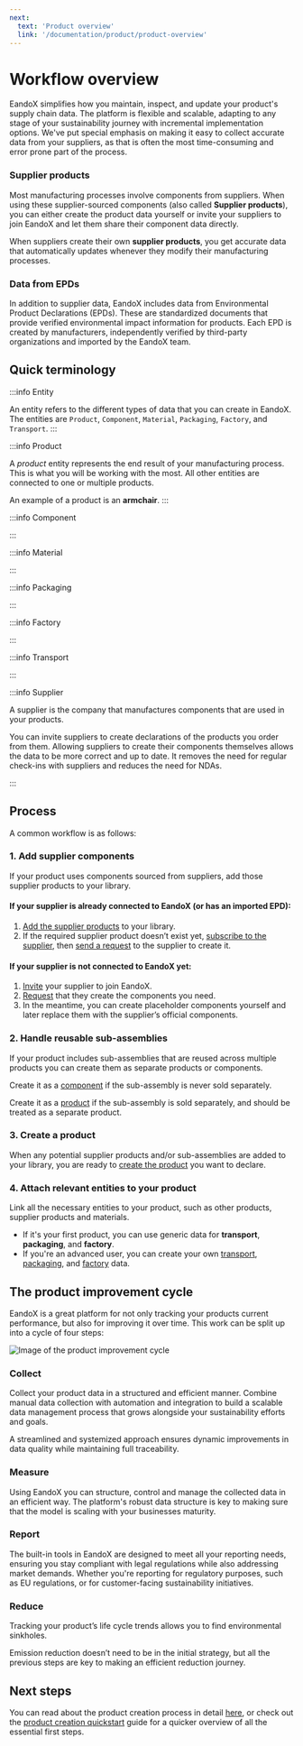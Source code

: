 ```yaml
---
next:
  text: 'Product overview'
  link: '/documentation/product/product-overview'
---
```


# Workflow overview

EandoX simplifies how you maintain, inspect, and update your product's supply chain data. The platform is flexible and scalable, adapting to any stage of your sustainability journey with incremental implementation options. We've put special emphasis on making it easy to collect accurate data from your suppliers, as that is often the most time-consuming and error prone part of the process.

### Supplier products

Most manufacturing processes involve components from suppliers. When using these supplier-sourced components (also called **Supplier products**), you can either create the product data yourself or invite your suppliers to join EandoX and let them share their component data directly.

When suppliers create their own **supplier products**, you get accurate data that automatically updates whenever they modify their manufacturing processes.

### Data from EPDs

In addition to supplier data, EandoX includes data from Environmental Product Declarations (EPDs). These are standardized documents that provide verified environmental impact information for products. Each EPD is created by manufacturers, independently verified by third-party organizations and imported by the EandoX team.

## Quick terminology

:::info Entity

An entity refers to the different types of data that you can create in EandoX. The entities are `Product`, `Component`, `Material`, `Packaging`, `Factory`, and `Transport`.
:::

:::info Product

A _product_ entity represents the end result of your manufacturing process. This is what you will be working with the most. All other entities are connected to one or multiple products.

An example of a product is an **armchair**.
:::

:::info Component

<!--@include: ../__partials/component-explanation.md -->

:::

:::info Material

<!--@include: ../__partials/material-explanation.md -->

:::

:::info Packaging

<!--@include: ../__partials/packaging-explanation.md -->

:::

:::info Factory

<!--@include: ../__partials/factory-explanation.md -->

:::

:::info Transport

<!--@include: ../__partials/transport-explanation.md -->

:::

:::info Supplier

A supplier is the company that manufactures components that are used in your products.

You can invite suppliers to create declarations of the products you order from them. Allowing suppliers to create their components themselves allows the data to be more correct and up to date. It removes the need for regular check-ins with suppliers and reduces the need for NDAs.

:::

## Process

A common workflow is as follows:

### 1. Add supplier components

If your product uses components sourced from suppliers, add those supplier products to your library.

#### If your supplier is already connected to EandoX (or has an imported EPD):

1. [Add the supplier products](/documentation/library/accessing-supplier-products) to your library.
2. If the required supplier product doesn’t exist yet, [subscribe to the supplier](/documentation/library/managing-suppliers), then [send a request](/documentation/library/requesting-a-supplier-product) to the supplier to create it.

#### If your supplier is not connected to EandoX yet:

1. [Invite](/documentation/library/inviting-a-supplier) your supplier to join EandoX.
2. [Request](/documentation/library/requesting-a-supplier-product) that they create the components you need.
3. In the meantime, you can create placeholder components yourself and later replace them with the supplier’s official components.

### 2. **Handle reusable sub-assemblies**

If your product includes sub-assemblies that are reused across multiple products you can create them as separate products or components.

Create it as a [component](/documentation/component/component-overview) if the sub-assembly is never sold separately.

Create it as a [product](/documentation/product/product-overview) if the sub-assembly is sold separately, and should be treated as a separate product.

### 3. **Create a product**

When any potential supplier products and/or sub-assemblies are added to your library, you are ready to [create the product](/documentation/product/creating-a-product) you want to declare.

### 4. **Attach relevant entities to your product**

Link all the necessary entities to your product, such as other products, supplier products and materials.

- If it's your first product, you can use generic data for **transport**, **packaging**, and **factory**.
- If you're an advanced user, you can create your own [transport](/documentation/transport/transport-overview), [packaging](/documentation/packaging/packaging-overview), and [factory](/documentation/factory/factory-overview) data.

## The product improvement cycle

EandoX is a great platform for not only tracking your products current performance, but also for improving it over time. This work can be split up into a cycle of four steps:

![Image of the product improvement cycle](/images/getting-started/cycle.jpg)

### Collect

Collect your product data in a structured and efficient manner. Combine manual data collection with automation and integration to build a scalable data management process that grows alongside your sustainability efforts and goals.

A streamlined and systemized approach ensures dynamic improvements in data quality while maintaining full traceability.

### Measure

Using EandoX you can structure, control and manage the collected data in an efficient way. The platform's robust data structure is key to making sure that the model is scaling with your businesses maturity.

### Report

The built-in tools in EandoX are designed to meet all your reporting needs, ensuring you stay compliant with legal regulations while also addressing market demands. Whether you're reporting for regulatory purposes, such as EU regulations, or for customer-facing sustainability initiatives.

### Reduce

Tracking your product’s life cycle trends allows you to find environmental sinkholes.

Emission reduction doesn’t need to be in the initial strategy, but all the previous steps are key to making an efficient reduction journey.

## Next steps

You can read about the product creation process in detail [here](/documentation/product/product-overview), or check out the [product creation quickstart](/documentation/guides/creating-your-first-product) guide for a quicker overview of all the essential first steps.
